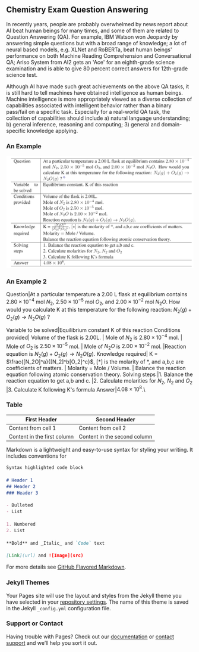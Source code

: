 ## Chemistry Exam Question Answering

In recently years, people are probably overwhelmed by news report about AI beat human beings for many times, and some of them are related to Question Answering (QA). For example, IBM Watson won Jeopardy by answering simple questions but with a broad range of knowledge; a lot of neural based models, e.g. XLNet and RoBERTa, beat human beings' performance on both Machine Reading Comprehension and Conversational QA; Ariso System from AI2 gets an 'Ace' for an eighth-grade science examination and is able to give 80 percent correct answers for 12th-grade science test.

Although AI have made such great achievements on the above QA tasks, it is still hard to tell machines have obtained intelligence as human beings. 
Machine intelligence is more appropriately viewed as a diverse collection of capabilities associated with intelligent behavior rather than a binary pass/fail on a specific task. Especially for a real-world QA task, the collection of capabilities should include a) natural language understanding; b) general inference, reasoning and computing; 3) general and domain-specific knowledge applying. 

### An Example
![GitHub Logo](/images/example.png)

### An Example 2

Question|At a particular temperature a 2.00 L flask at equilibrium contains $2.80 \times 10^{-4}$ mol $N_2$, $2.50 \times 10^{-5}$ mol $O_2$, and $2.00 \times 10^{-2}$ mol $N_2O$. How would you calculate K at this temperature for the following reaction: $N_2(g) + O_2(g) \rightarrow N_2O(g)$ ?

Variable to be solved|Equilibrium constant K of this reaction
Conditions provided| Volume of the flask is 2.00L.
| Mole of $N_2$ is  $2.80 \times 10^{-4}$ mol. 
| Mole of $O_2$ is  $2.50 \times 10^{-5}$ mol. 
| Mole of $N_2O$ is  $2.00 \times 10^{-2}$ mol.
|Reaction equation is  $N_2(g) + O_2(g) \rightarrow N_2O(g)$. 
Knowledge required| K = $\frac{[N_2O]^a}{[N_2]^b[O_2]^c}$, $[*]$ is the molarity of *, and a,b,c are coefficients of matters.
| Molarity $=$ Mole / Volume.
| Balance the reaction equation following atomic conservation theory.
Solving steps |1. Balance the reaction equation to get a,b and c.
|2. Calculate molarities for $N_2$, $N_2$ and $O_2$ 
|3. Calculate K following K's formula 
Answer|$4.08 \times 10^8$.\\

### Table

First Header | Second Header
------------ | -------------
Content from cell 1 | Content from cell 2
Content in the first column | Content in the second column




Markdown is a lightweight and easy-to-use syntax for styling your writing. It includes conventions for

```markdown
Syntax highlighted code block

# Header 1
## Header 2
### Header 3

- Bulleted
- List

1. Numbered
2. List

**Bold** and _Italic_ and `Code` text

[Link](url) and ![Image](src)
```

For more details see [GitHub Flavored Markdown](https://guides.github.com/features/mastering-markdown/).

### Jekyll Themes

Your Pages site will use the layout and styles from the Jekyll theme you have selected in your [repository settings](https://github.com/ZhuoyuWei/ZhuoyuWei.github.io/settings). The name of this theme is saved in the Jekyll `_config.yml` configuration file.

### Support or Contact

Having trouble with Pages? Check out our [documentation](https://help.github.com/categories/github-pages-basics/) or [contact support](https://github.com/contact) and we’ll help you sort it out.

